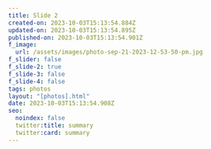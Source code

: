 ```yaml
---
title: Slide 2
created-on: 2023-10-03T15:13:54.884Z
updated-on: 2023-10-03T15:13:54.895Z
published-on: 2023-10-03T15:13:54.901Z
f_image:
  url: /assets/images/photo-sep-21-2023-12-53-50-pm.jpg
f_slider: false
f_slide-2: true
f_slide-3: false
f_slide-4: false
tags: photos
layout: "[photos].html"
date: 2023-10-03T15:13:54.908Z
seo:
  noindex: false
  twitter:title: summary
  twitter:card: summary
---
```

